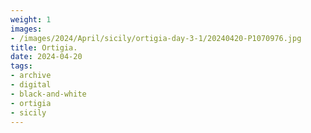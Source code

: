 ```yaml
---
weight: 1
images:
- /images/2024/April/sicily/ortigia-day-3-1/20240420-P1070976.jpg
title: Ortigia.
date: 2024-04-20
tags:
- archive
- digital
- black-and-white
- ortigia
- sicily
---
```


